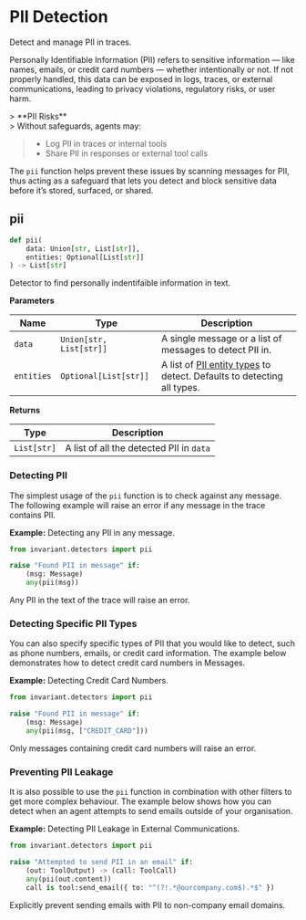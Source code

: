 # PII Detection
<div class='subtitle'>
Detect and manage PII in traces.
</div>

Personally Identifiable Information (PII) refers to sensitive information — like names, emails, or credit card numbers — whether intentionally or not. If not properly handled, this data can be exposed in logs, traces, or external communications, leading to privacy violations, regulatory risks, or user harm.

<div class='risks'/> 
> **PII Risks**<br/> 
> Without safeguards, agents may: 

> * Log PII in traces or internal tools 
> * Share PII in responses or external tool calls

The `pii` function helps prevent these issues by scanning messages for PII, thus acting as a safeguard that lets you detect and block sensitive data before it’s stored, surfaced, or shared.

## pii <span class="detector-badge"/>
```python
def pii(
    data: Union[str, List[str]],
    entities: Optional[List[str]]
) -> List[str]
```
Detector to find personally indentifaible information in text.

**Parameters**

| Name        | Type   | Description                            |
|-------------|--------|----------------------------------------|
| `data`      | `Union[str, List[str]]` | A single message or a list of messages to detect PII in. |
| `entities`  | `Optional[List[str]]`   | A list of [PII entity types](https://microsoft.github.io/presidio/supported_entities/) to detect. Defaults to detecting all types. |

**Returns**

| Type   | Description                            |
|--------|----------------------------------------|
| `List[str]` | A list of all the detected PII in `data` |

### Detecting PII
The simplest usage of the `pii` function is to check against any message. The following example will raise an error if any message in the trace contains PII.

**Example:** Detecting any PII in any message.
```python
from invariant.detectors import pii

raise "Found PII in message" if:
    (msg: Message)
    any(pii(msg))
```
<div class="code-caption"> Any PII in the text of the trace will raise an error. </div>


### Detecting Specific PII Types
You can also specify specific types of PII that you would like to detect, such as phone numbers, emails, or credit card information. The example below demonstrates how to detect credit card numbers in Messages.

**Example:** Detecting Credit Card Numbers.
```python
from invariant.detectors import pii

raise "Found PII in message" if:
    (msg: Message)
    any(pii(msg, ["CREDIT_CARD"]))
```
<div class="code-caption"> Only messages containing credit card numbers will raise an error. </div>


### Preventing PII Leakage
It is also possible to use the `pii` function in combination with other filters to get more complex behaviour. The example below shows how you can detect when an agent attempts to send emails outside of your organisation. 

**Example:** Detecting PII Leakage in External Communications.
```python
from invariant.detectors import pii

raise "Attempted to send PII in an email" if:
    (out: ToolOutput) -> (call: ToolCall)
    any(pii(out.content))
    call is tool:send_email({ to: "^(?!.*@ourcompany.com$).*$" }) 
```
<div class="code-caption"> Explicitly prevent sending emails with PII to non-company email domains. </div>

